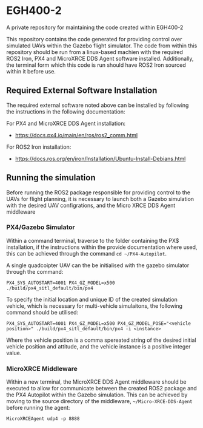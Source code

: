 # EGH400-2
A private repository for maintaining the code created within EGH400-2

This repository contains the code generated for providing control over simulated UAVs within the Gazebo flight simulator. The code from within this repository should be run from a linux-based machien with the required ROS2 Iron, PX4 and MicroXRCE DDS Agent software installed. Additionally, the terminal form which this code is run should have ROS2 Iron sourced within it before use.

## Required External Software Installation
The required external software noted above can be installed by following the instructions in the following documentation:

For PX4 and MicroXRCE DDS Agent installation:
- https://docs.px4.io/main/en/ros/ros2_comm.html

For ROS2 Iron installation:
- https://docs.ros.org/en/iron/Installation/Ubuntu-Install-Debians.html

## Running the simulation
Before running the ROS2 package responsible for providing control to the UAVs for flight planning, it is necessary to launch both a Gazebo simulation with the desired UAV configrations, and the Micro XRCE DDS Agent middleware

### PX4/Gazebo Simulator
Within a command terminal, traverse to the folder containing the PX$ installation, if the instructions within the provide documentation where used, this can be achieved through the command `cd ~/PX4-Autopilot`.

A single quadcoipter UAV can the be initialised with the gazebo simulator through the command:
```
PX4_SYS_AUTOSTART=4001 PX4_GZ_MODEL=x500 ./build/px4_sitl_default/bin/px4
```

To specify the initial location and unique ID of the created simulation vehicle, which is necessary for multi-vehicle simulaitons, the following command should be utilised:
```
PX4_SYS_AUTOSTART=4001 PX4_GZ_MODEL=x500 PX4_GZ_MODEL_POSE="<vehicle position>" ./build/px4_sitl_default/bin/px4 -i <instance>
```
Where the vehicle position is a comma spereated string of the desired initial vehicle position and attitude, and the vehicle instance is a positive integer value.

### MicroXRCE Middleware
Within a new terminal, the MicroXRCE DDS Agent middleware should be executed to allow for communicate between the created ROS2 package and the PX4 Autopilot within the Gazebo simulation. This can be achieved by moving to the source directory of the middleware, `~/Micro-XRCE-DDS-Agent` before running the agent:
```
MicroXRCEAgent udp4 -p 8888
```
